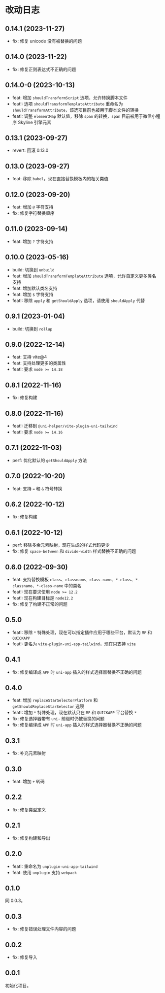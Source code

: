 # 改动日志

## 0.14.1 (2023-11-27)

- fix: 修复 unicode 没有被替换的问题

## 0.14.0 (2023-11-22)

- fix: 修复正则表达式不正确的问题

## 0.14.0-0 (2023-10-13)

- feat: 增加 `shouldTransformScript` 选项，允许转换脚本文件
- feat!: 选项 `shouldTransformTemplateAttribute` 重命名为 `shouldTransformAttribute`，该选项目前也被用于脚本文件的转换
- feat!: 调整 `elementMap` 默认值，移除 `span` 的转换，`span` 目前被用于微信小程序 Skyline 引擎元素

## 0.13.1 (2023-09-27)

- revert: 回滚 0.13.0

## 0.13.0 (2023-09-27)

- feat: 移除 `babel`，现在直接替换模板内的相关类值

## 0.12.0 (2023-09-20)

- feat: 增加 `@` 字符支持
- fix: 修复字符替换顺序

## 0.11.0 (2023-09-14)

- feat: 增加 `?` 字符支持

## 0.10.0 (2023-05-16)

- build: 切换到 `unbuild`
- feat: 增加 `shouldTransformTemplateAttribute` 选项，允许自定义更多类名支持
- feat: 增加默认类名支持
- feat: 增加 `$` 字符支持
- feat!: 移除 `apply` 和 `getShouldApply` 选项，请使用 `shouldApply` 代替

## 0.9.1 (2023-01-04)

- build: 切换到 `rollup`

## 0.9.0 (2022-12-14)

- feat: 支持 vite@4
- feat: 支持处理更多的类属性
- feat!: 要求 `node >= 14.18`

## 0.8.1 (2022-11-16)

- fix: 修复构建

## 0.8.0 (2022-11-16)

- feat!: 迁移到 `@uni-helper/vite-plugin-uni-tailwind`
- feat!: 要求 `node >= 14.16`

## 0.7.1 (2022-11-03)

- perf: 优化默认的 `getShouldApply` 方法

## 0.7.0 (2022-10-20)

- feat: 支持 `=` 和 `&` 符号转换

## 0.6.2 (2022-10-12)

- fix: 修复构建

## 0.6.1 (2022-10-12)

- perf: 移除多余元素映射，现在生成的样式代码更少
- fix: 修复 `space-between` 和 `divide-width` 样式替换不正确的问题

## 0.6.0 (2022-09-30)

- feat: 支持替换模板 `class`、`classname`、`class-name`、`*-class`、`*-classname`、`*-class-name` 中的类名
- feat!: 现在要求使用 `node >= 12.2`
- feat!: 现在构建目标是 `node12.2`
- fix: 修复了构建不正常的问题

## 0.5.0

- feat!: 移除 `*` 特殊处理，现在可以指定插件应用于哪些平台，默认为 `MP` 和 `QUICKAPP`
- feat!: 更名为 `vite-plugin-uni-app-tailwind`，现在只支持 `vite`

## 0.4.1

- fix: 修复编译成 `APP` 时 `uni-app` 插入的样式选择器替换不正确的问题

## 0.4.0

- feat: 增加 `replaceStarSelectorPlatform` 和 `getShouldReplaceStarSelector` 选项
- feat!: 增加 `*` 特殊处理，现在默认只在 `MP` 和 `QUICKAPP` 平台替换 `*`
- fix: 修复选择器带有 `uni-` 前缀时仍被替换的问题
- fix: 修复编译成 `APP` 时 `uni-app` 插入的样式选择器替换不正确的问题

## 0.3.1

- fix: 补充元素映射

## 0.3.0

- feat: 增加 `+` 转码

## 0.2.2

- fix: 修复类型定义

## 0.2.1

- fix: 修复构建和导出

## 0.2.0

- feat!: 重命名为 `unplugin-uni-app-tailwind`
- feat: 使用 `unplugin` 支持 `webpack`

## 0.1.0

同 0.0.3。

## 0.0.3

- fix: 修复错误处理文件内容的问题

## 0.0.2

- fix: 修复导入

## 0.0.1

初始化项目。
